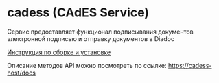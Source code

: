 # cadess (CAdES Service) 
Сервис предоставляет функционал подписывания документов электронной подписью и отправку документов в Diadoc

[Инструкция по сборке и установке](INSTALL.md)

Описание методов API можно посмотреть по ссылке: 
[https://cadess-host/docs](https://cadess-host/docs)

